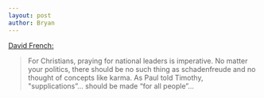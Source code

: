 ```yaml
---
layout: post
author: Bryan
---
```

[David French:](https://frenchpress.thedispatch.com/p/praying-for-a-reckless-president)

> For Christians, praying for national leaders is imperative. No matter your politics, there should be no such thing as schadenfreude and no thought of concepts like karma. As Paul told Timothy, "supplications”… should be made “for all people”…
